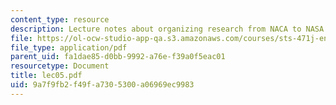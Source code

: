```yaml
---
content_type: resource
description: Lecture notes about organizing research from NACA to NASA.
file: https://ol-ocw-studio-app-qa.s3.amazonaws.com/courses/sts-471j-engineering-apollo-the-moon-project-as-a-complex-system-spring-2007/9a7f9fb2f49fa7305300a06969ec9983_lec05.pdf
file_type: application/pdf
parent_uid: fa1dae85-d0bb-9992-a76e-f39a0f5eac01
resourcetype: Document
title: lec05.pdf
uid: 9a7f9fb2-f49f-a730-5300-a06969ec9983
---
```

